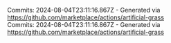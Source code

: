 Commits: 2024-08-04T23:11:16.867Z - Generated via https://github.com/marketplace/actions/artificial-grass
<br>
Commits: 2024-08-04T23:11:16.867Z - Generated via https://github.com/marketplace/actions/artificial-grass
<br>
